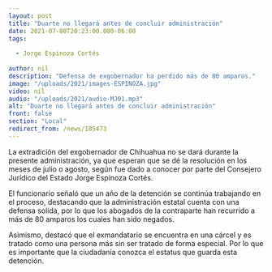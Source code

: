 ```yaml
---
layout: post
title: "Duarte no llegará antes de concluir administración"
date: 2021-07-08T20:23:00.000-06:00
tags:
  
  - Jorge Espinoza Cortés
  
author: nil
description: "Defensa de exgobernador ha perdido más de 80 amparos."
image: "/uploads/2021/images-ESPINOZA.jpg"
video: nil
audio: "/uploads/2021/audio-MJ01.mp3"
alt: "Duarte no llegará antes de concluir administración"
front: false
section: "Local"
redirect_from: /news/185473
---
```


La extradición del exgobernador de Chihuahua no se dará durante la presente administración, ya que esperan que se dé la resolución en los meses de julio o agosto, según fue dado a conocer por parte del Consejero Jurídico del Estado Jorge Espinoza Cortés.

El funcionario señaló que un año de la detención se continúa trabajando en el proceso, destacando que la administración estatal cuenta con una defensa solida, por lo que los abogados de la contraparte han recurrido a más de 80 amparos los cuales han sido negados.

Asimismo, destacó que el exmandatario se encuentra en una cárcel y es tratado como una persona más sin ser tratado de forma especial. Por lo que es importante que la ciudadanía conozca el estatus que guarda esta detención.
